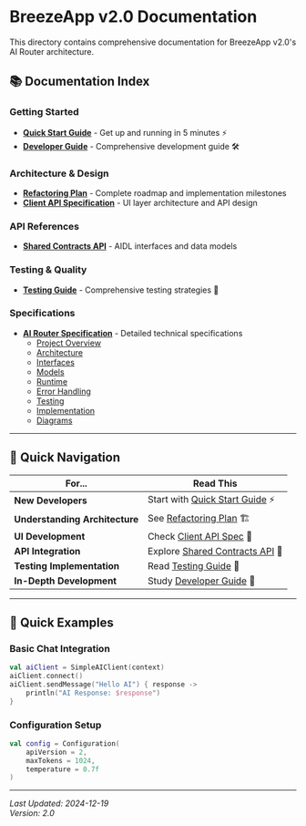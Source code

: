 # BreezeApp v2.0 Documentation

This directory contains comprehensive documentation for BreezeApp v2.0's AI Router architecture.

## 📚 Documentation Index

### Getting Started
- **[Quick Start Guide](quick-start.md)** - Get up and running in 5 minutes ⚡
- **[Developer Guide](developer-guide.md)** - Comprehensive development guide 🛠️

### Architecture & Design
- **[Refactoring Plan](refactoring_plan.md)** - Complete roadmap and implementation milestones
- **[Client API Specification](client_api_spec.md)** - UI layer architecture and API design

### API References
- **[Shared Contracts API](../shared-contracts/docs/api.md)** - AIDL interfaces and data models

### Testing & Quality
- **[Testing Guide](testing-guide.md)** - Comprehensive testing strategies 🧪

### Specifications
- **[AI Router Specification](ai_router_spec/)** - Detailed technical specifications
  - [Project Overview](ai_router_spec/00-Overview/)
  - [Architecture](ai_router_spec/01-Architecture/)
  - [Interfaces](ai_router_spec/02-Interfaces/)
  - [Models](ai_router_spec/03-Models/)
  - [Runtime](ai_router_spec/04-Runtime/)
  - [Error Handling](ai_router_spec/05-Error-Handling/)
  - [Testing](ai_router_spec/06-Testing/)
  - [Implementation](ai_router_spec/07-Implementation/)
  - [Diagrams](ai_router_spec/08-Diagrams/)

---

## 🎯 Quick Navigation

| For... | Read This |
|--------|-----------|
| **New Developers** | Start with [Quick Start Guide](quick-start.md) ⚡ |
| **Understanding Architecture** | See [Refactoring Plan](refactoring_plan.md) 🏗️ |
| **UI Development** | Check [Client API Spec](client_api_spec.md) 🎨 |
| **API Integration** | Explore [Shared Contracts API](../shared-contracts/docs/api.md) 🔗 |
| **Testing Implementation** | Read [Testing Guide](testing-guide.md) 🧪 |
| **In-Depth Development** | Study [Developer Guide](developer-guide.md) 📖 |

---

## 🚀 Quick Examples

### Basic Chat Integration
```kotlin
val aiClient = SimpleAIClient(context)
aiClient.connect()
aiClient.sendMessage("Hello AI") { response ->
    println("AI Response: $response")
}
```

### Configuration Setup
```kotlin
val config = Configuration(
    apiVersion = 2,
    maxTokens = 1024,
    temperature = 0.7f
)
```

---

*Last Updated: 2024-12-19*  
*Version: 2.0* 
